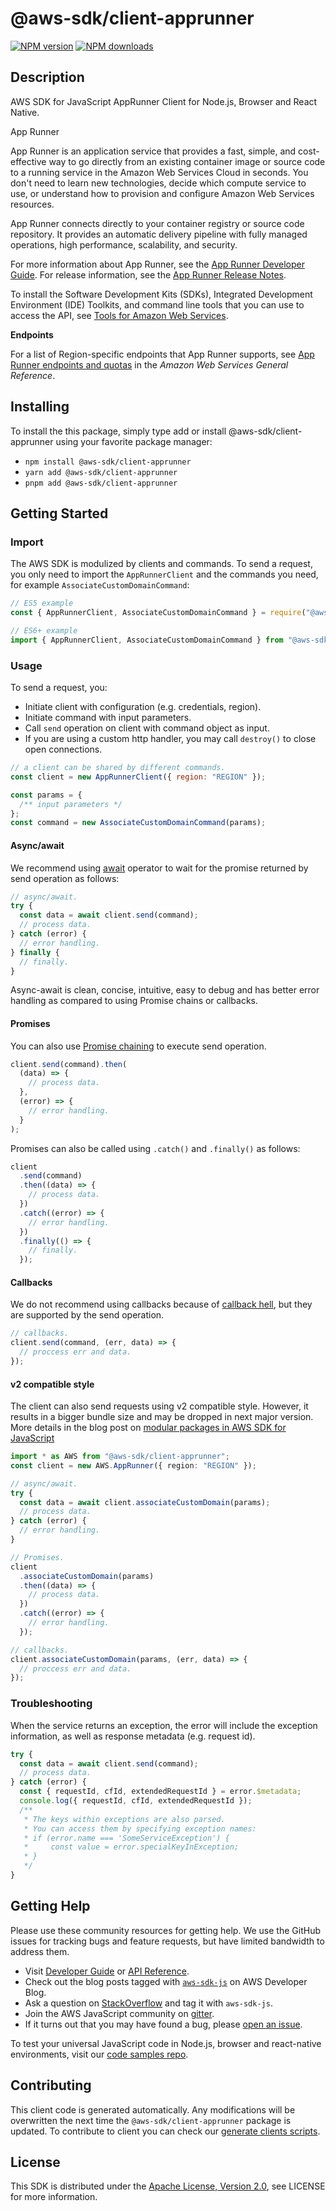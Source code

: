 # @aws-sdk/client-apprunner

[![NPM version](https://img.shields.io/npm/v/@aws-sdk/client-apprunner/latest.svg)](https://www.npmjs.com/package/@aws-sdk/client-apprunner)
[![NPM downloads](https://img.shields.io/npm/dm/@aws-sdk/client-apprunner.svg)](https://www.npmjs.com/package/@aws-sdk/client-apprunner)

## Description

AWS SDK for JavaScript AppRunner Client for Node.js, Browser and React Native.

<fullname>App Runner</fullname>

<p>App Runner is an application service that provides a fast, simple, and cost-effective way to go directly from an existing container image or source code
to a running service in the Amazon Web Services Cloud in seconds. You don't need to learn new technologies, decide which compute service to use, or understand how to
provision and configure Amazon Web Services resources.</p>
<p>App Runner connects directly to your container registry or source code repository. It provides an automatic delivery pipeline with fully managed operations,
high performance, scalability, and security.</p>
<p>For more information about App Runner, see the <a href="https://docs.aws.amazon.com/apprunner/latest/dg/">App Runner Developer Guide</a>.
For release information, see the <a href="https://docs.aws.amazon.com/apprunner/latest/relnotes/">App Runner Release Notes</a>.</p>
<p>
To install the Software Development Kits (SDKs), Integrated
Development Environment (IDE) Toolkits, and command line tools that you can use to access the API, see <a href="http://aws.amazon.com/tools/">Tools for
Amazon Web Services</a>.</p>
<p>
<b>Endpoints</b>
</p>
<p>For a list of Region-specific endpoints that App Runner supports, see <a href="https://docs.aws.amazon.com/general/latest/gr/apprunner.html">App Runner
endpoints and quotas</a> in the <i>Amazon Web Services General Reference</i>.</p>

## Installing

To install the this package, simply type add or install @aws-sdk/client-apprunner
using your favorite package manager:

- `npm install @aws-sdk/client-apprunner`
- `yarn add @aws-sdk/client-apprunner`
- `pnpm add @aws-sdk/client-apprunner`

## Getting Started

### Import

The AWS SDK is modulized by clients and commands.
To send a request, you only need to import the `AppRunnerClient` and
the commands you need, for example `AssociateCustomDomainCommand`:

```js
// ES5 example
const { AppRunnerClient, AssociateCustomDomainCommand } = require("@aws-sdk/client-apprunner");
```

```ts
// ES6+ example
import { AppRunnerClient, AssociateCustomDomainCommand } from "@aws-sdk/client-apprunner";
```

### Usage

To send a request, you:

- Initiate client with configuration (e.g. credentials, region).
- Initiate command with input parameters.
- Call `send` operation on client with command object as input.
- If you are using a custom http handler, you may call `destroy()` to close open connections.

```js
// a client can be shared by different commands.
const client = new AppRunnerClient({ region: "REGION" });

const params = {
  /** input parameters */
};
const command = new AssociateCustomDomainCommand(params);
```

#### Async/await

We recommend using [await](https://developer.mozilla.org/en-US/docs/Web/JavaScript/Reference/Operators/await)
operator to wait for the promise returned by send operation as follows:

```js
// async/await.
try {
  const data = await client.send(command);
  // process data.
} catch (error) {
  // error handling.
} finally {
  // finally.
}
```

Async-await is clean, concise, intuitive, easy to debug and has better error handling
as compared to using Promise chains or callbacks.

#### Promises

You can also use [Promise chaining](https://developer.mozilla.org/en-US/docs/Web/JavaScript/Guide/Using_promises#chaining)
to execute send operation.

```js
client.send(command).then(
  (data) => {
    // process data.
  },
  (error) => {
    // error handling.
  }
);
```

Promises can also be called using `.catch()` and `.finally()` as follows:

```js
client
  .send(command)
  .then((data) => {
    // process data.
  })
  .catch((error) => {
    // error handling.
  })
  .finally(() => {
    // finally.
  });
```

#### Callbacks

We do not recommend using callbacks because of [callback hell](http://callbackhell.com/),
but they are supported by the send operation.

```js
// callbacks.
client.send(command, (err, data) => {
  // proccess err and data.
});
```

#### v2 compatible style

The client can also send requests using v2 compatible style.
However, it results in a bigger bundle size and may be dropped in next major version. More details in the blog post
on [modular packages in AWS SDK for JavaScript](https://aws.amazon.com/blogs/developer/modular-packages-in-aws-sdk-for-javascript/)

```ts
import * as AWS from "@aws-sdk/client-apprunner";
const client = new AWS.AppRunner({ region: "REGION" });

// async/await.
try {
  const data = await client.associateCustomDomain(params);
  // process data.
} catch (error) {
  // error handling.
}

// Promises.
client
  .associateCustomDomain(params)
  .then((data) => {
    // process data.
  })
  .catch((error) => {
    // error handling.
  });

// callbacks.
client.associateCustomDomain(params, (err, data) => {
  // proccess err and data.
});
```

### Troubleshooting

When the service returns an exception, the error will include the exception information,
as well as response metadata (e.g. request id).

```js
try {
  const data = await client.send(command);
  // process data.
} catch (error) {
  const { requestId, cfId, extendedRequestId } = error.$metadata;
  console.log({ requestId, cfId, extendedRequestId });
  /**
   * The keys within exceptions are also parsed.
   * You can access them by specifying exception names:
   * if (error.name === 'SomeServiceException') {
   *     const value = error.specialKeyInException;
   * }
   */
}
```

## Getting Help

Please use these community resources for getting help.
We use the GitHub issues for tracking bugs and feature requests, but have limited bandwidth to address them.

- Visit [Developer Guide](https://docs.aws.amazon.com/sdk-for-javascript/v3/developer-guide/welcome.html)
  or [API Reference](https://docs.aws.amazon.com/AWSJavaScriptSDK/v3/latest/index.html).
- Check out the blog posts tagged with [`aws-sdk-js`](https://aws.amazon.com/blogs/developer/tag/aws-sdk-js/)
  on AWS Developer Blog.
- Ask a question on [StackOverflow](https://stackoverflow.com/questions/tagged/aws-sdk-js) and tag it with `aws-sdk-js`.
- Join the AWS JavaScript community on [gitter](https://gitter.im/aws/aws-sdk-js-v3).
- If it turns out that you may have found a bug, please [open an issue](https://github.com/aws/aws-sdk-js-v3/issues/new/choose).

To test your universal JavaScript code in Node.js, browser and react-native environments,
visit our [code samples repo](https://github.com/aws-samples/aws-sdk-js-tests).

## Contributing

This client code is generated automatically. Any modifications will be overwritten the next time the `@aws-sdk/client-apprunner` package is updated.
To contribute to client you can check our [generate clients scripts](https://github.com/aws/aws-sdk-js-v3/tree/main/scripts/generate-clients).

## License

This SDK is distributed under the
[Apache License, Version 2.0](http://www.apache.org/licenses/LICENSE-2.0),
see LICENSE for more information.
